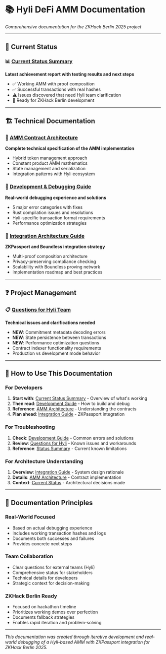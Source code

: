 # 📚 Hyli DeFi AMM Documentation

*Comprehensive documentation for the ZKHack Berlin 2025 project*

---

## 🎯 **Current Status**

### **📊 [Current Status Summary](./Current-Status-Summary.md)**  
**Latest achievement report with testing results and next steps**
- ✅ Working AMM with proof composition
- ✅ Successful transactions with real hashes  
- ⚠️ Issues discovered that need Hyli team clarification
- 🎯 Ready for ZKHack Berlin development

---

## 🏗️ **Technical Documentation**

### **🔧 [AMM Contract Architecture](./AMM-Contract-Architecture.md)**
**Complete technical specification of the AMM implementation**
- Hybrid token management approach
- Constant product AMM mathematics  
- State management and serialization
- Integration patterns with Hyli ecosystem

### **🐛 [Development & Debugging Guide](./Development-Debugging-Guide.md)**
**Real-world debugging experience and solutions**
- 5 major error categories with fixes
- Rust compilation issues and resolutions
- Hyli-specific transaction format requirements
- Performance optimization strategies

### **🤝 [Integration Architecture Guide](./LLM-Hyli-ZKPassport-Boundless.md)**
**ZKPassport and Boundless integration strategy**
- Multi-proof composition architecture
- Privacy-preserving compliance checking
- Scalability with Boundless proving network
- Implementation roadmap and best practices

---

## ❓ **Project Management**

### **📋 [Questions for Hyli Team](./Questions-Hyli.md)**
**Technical issues and clarifications needed**
- **NEW**: Commitment metadata decoding errors
- **NEW**: State persistence between transactions  
- **NEW**: Performance optimization questions
- Contract indexer functionality requirements
- Production vs development mode behavior

---

## 📖 **How to Use This Documentation**

### **For Developers**
1. **Start with**: [Current Status Summary](./Current-Status-Summary.md) - Overview of what's working
2. **Then read**: [Development Guide](./Development-Debugging-Guide.md) - How to build and debug
3. **Reference**: [AMM Architecture](./AMM-Contract-Architecture.md) - Understanding the contracts
4. **Plan ahead**: [Integration Guide](./LLM-Hyli-ZKPassport-Boundless.md) - ZKPassport integration

### **For Troubleshooting**
1. **Check**: [Development Guide](./Development-Debugging-Guide.md) - Common errors and solutions
2. **Review**: [Questions for Hyli](./Questions-Hyli.md) - Known issues and workarounds
3. **Reference**: [Status Summary](./Current-Status-Summary.md) - Current known limitations

### **For Architecture Understanding**  
1. **Overview**: [Integration Guide](./LLM-Hyli-ZKPassport-Boundless.md) - System design rationale
2. **Details**: [AMM Architecture](./AMM-Contract-Architecture.md) - Contract implementation
3. **Context**: [Current Status](./Current-Status-Summary.md) - Architectural decisions made

---

## 🎯 **Documentation Principles**

### **Real-World Focused**
- Based on actual debugging experience
- Includes working transaction hashes and logs
- Documents both successes and failures
- Provides concrete next steps

### **Team Collaboration**
- Clear questions for external teams (Hyli)
- Comprehensive status for stakeholders
- Technical details for developers  
- Strategic context for decision-making

### **ZKHack Berlin Ready**
- Focused on hackathon timeline
- Prioritizes working demos over perfection
- Documents fallback strategies
- Enables rapid iteration and problem-solving

---

*This documentation was created through iterative development and real-world debugging of a Hyli-based AMM with ZKPassport integration for ZKHack Berlin 2025.* 
